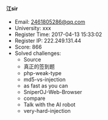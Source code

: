 #### 江sir  

* Email: 2461805286@qq.com  
* University: xxx  
* Register Time: 2017-04-13 15:33:02  
* Register IP: 222.249.131.44  
* Score: 866  
* Solved challenges: 
  * Source  
  * 真正的签到题  
  * php-weak-type  
  * md5-vs-injection  
  * as fast as you can  
  * SniperOJ-Web-Browser  
  * compare  
  * Talk with the AI robot  
  * very-hard-injection  
